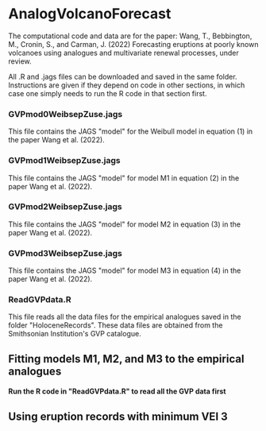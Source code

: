 # AnalogVolcanoForecast

The computational code and data are for the paper: Wang, T., Bebbington, M., Cronin, S., and Carman, J. (2022) Forecasting eruptions at poorly known volcanoes using analogues and multivariate renewal processes, under review.

All .R and .jags files can be downloaded and saved in the same folder. Instructions are given if they depend on code in other sections, in which case one simply needs to run the R code in that section first.

### GVPmod0WeibsepZuse.jags 
This file contains the JAGS "model" for the Weibull model in equation (1) in the paper Wang et al. (2022).

### GVPmod1WeibsepZuse.jags
This file contains the JAGS "model" for model M1 in equation (2) in the paper Wang et al. (2022).

### GVPmod2WeibsepZuse.jags
This file contains the JAGS "model" for model M2 in equation (3) in the paper Wang et al. (2022).

### GVPmod3WeibsepZuse.jags
This file contains the JAGS "model" for model M3 in equation (4) in the paper Wang et al. (2022).

### ReadGVPdata.R
This file reads all the data files for the empirical analogues saved in the folder "HoloceneRecords". These data files are obtained from the Smithsonian Institution's GVP catalogue.

## Fitting models M1, M2, and M3 to the empirical analogues 
#### Run the R code in "ReadGVPdata.R" to read all the GVP data first


## Using eruption records with minimum VEI 3
